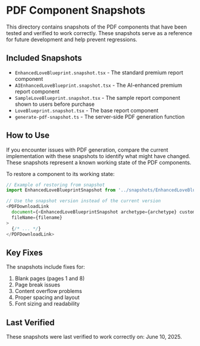 # PDF Component Snapshots

This directory contains snapshots of the PDF components that have been tested and verified to work correctly. These snapshots serve as a reference for future development and help prevent regressions.

## Included Snapshots

- `EnhancedLoveBlueprint.snapshot.tsx` - The standard premium report component
- `AIEnhancedLoveBlueprint.snapshot.tsx` - The AI-enhanced premium report component
- `SampleLoveBlueprint.snapshot.tsx` - The sample report component shown to users before purchase
- `LoveBlueprint.snapshot.tsx` - The base report component
- `generate-pdf-snapshot.ts` - The server-side PDF generation function

## How to Use

If you encounter issues with PDF generation, compare the current implementation with these snapshots to identify what might have changed. These snapshots represent a known working state of the PDF components.

To restore a component to its working state:

```typescript
// Example of restoring from snapshot
import EnhancedLoveBlueprintSnapshot from '../snapshots/EnhancedLoveBlueprint.snapshot';

// Use the snapshot version instead of the current version
<PDFDownloadLink
  document={<EnhancedLoveBlueprintSnapshot archetype={archetype} customerName={customerName} />}
  fileName={filename}
>
  {/* ... */}
</PDFDownloadLink>
```

## Key Fixes

The snapshots include fixes for:

1. Blank pages (pages 1 and 8)
2. Page break issues
3. Content overflow problems
4. Proper spacing and layout
5. Font sizing and readability

## Last Verified

These snapshots were last verified to work correctly on: June 10, 2025.